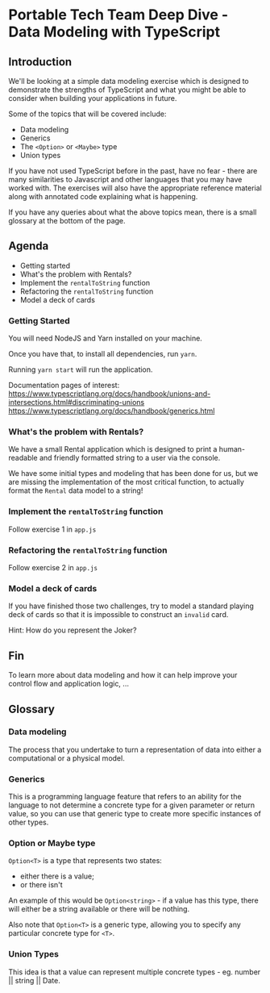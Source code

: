 # Portable Tech Team Deep Dive - Data Modeling with TypeScript

## Introduction

We'll be looking at a simple data modeling exercise which is
designed to demonstrate the strengths of TypeScript and what you
might be able to consider when building your applications in
future.

Some of the topics that will be covered include:
* Data modeling
* Generics
* The `<Option>` or `<Maybe>` type
* Union types

If you have not used TypeScript before in the past, have no fear -
there are many similarities to Javascript and other languages that
you may have worked with. The exercises will also have the
appropriate reference material along with annotated code
explaining what is happening.

If you have any queries about what the above topics mean, there is a
small glossary at the bottom of the page.

## Agenda

* Getting started
* What's the problem with Rentals?
* Implement the `rentalToString` function
* Refactoring the `rentalToString` function
* Model a deck of cards

### Getting Started

You will need NodeJS and Yarn installed on your machine.

Once you have that, to install all dependencies, run `yarn`.

Running `yarn start` will run the application.

Documentation pages of interest:
https://www.typescriptlang.org/docs/handbook/unions-and-intersections.html#discriminating-unions
https://www.typescriptlang.org/docs/handbook/generics.html

### What's the problem with Rentals?

We have a small Rental application which is designed to print a
human-readable and friendly formatted string to a user via the console.

We have some initial types and modeling that has been done for us, but
we are missing the implementation of the most critical function, to
actually format the `Rental` data model to a string!


### Implement the `rentalToString` function

Follow exercise 1 in `app.js`


### Refactoring the `rentalToString` function

Follow exercise 2 in `app.js`

### Model a deck of cards

If you have finished those two challenges, try to model a standard
playing deck of cards so that it is impossible to construct an `invalid`
card.

Hint: How do you represent the Joker?

## Fin

To learn more about data modeling and how it can help improve your
control flow and application logic, ...

## Glossary

### Data modeling

The process that you undertake to turn a representation of data into
either a computational or a physical model.

### Generics

This is a programming language feature that refers to an ability for
the language to not determine a concrete type for a given
parameter or return value, so you can use that generic type to
create more specific instances of other types.

### Option or Maybe type


`Option<T>` is a type that represents two states:
* either there is a value;
* or there isn't

An example of this would be `Option<string>` - if a value has this
type, there will either be a string available or there will be
nothing.

Also note that `Option<T>` is a generic type, allowing you to
specify any particular concrete type for `<T>`.

### Union Types

This idea is that a value can represent multiple concrete types -
eg. number || string || Date.


